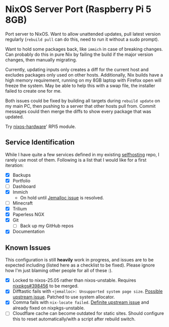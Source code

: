 # NixOS Server Port (Raspberry Pi 5 8GB)

Port server to NixOS. Want to allow unattended updates, pull latest version
regularly (`rebuild pull` can do this, need to run it without a sudo prompt).

Want to hold some packages back, like `immich` in case of breaking changes. Can
probably do this in pure Nix by failing the build if the major version changes,
then manually migrating.

Currently, updating inputs only creates a diff for the current host and excludes
packages only used on other hosts. Additionally, Nix builds have a high memory
requirement, running on my 8GB laptop with Firefox open will freeze the system.
May be able to help this with a swap file, the installer failed to create one
for me.

Both issues could be fixed by building all targets during `rebuild update` on my
main PC, then pushing to a server that other hosts pull from. Commit messages
could then merge the diffs to show every package that was updated.

Try [nixos-hardware](https://github.com/NixOS/nixos-hardware)' RPI5 module.

## Service Identification

While I have quite a few services defined in my existing
[selfhosting](https://github.com/kieranknowles1/selfhosting) repo, I rarely use
most of them. Following is a list that I would like for a first iteration:

- [x] Backups
- [x] Portfolio
- [ ] Dashboard
- [x] Immich
  - On hold until
    [Jemalloc issue](https://github.com/nvmd/nixos-raspberrypi/issues/64) is
    resolved.
- [ ] Minecraft
- [x] Trilium
- [x] Paperless NGX
- [x] Git
  - [ ] Back up my GitHub repos
- [x] Documentation

## Known Issues

This configuration is still **heavily** work in progress, and issues are to be
expected including (listed here as a checklist to be fixed). Please ignore how
I'm just blaming other people for all of these :).

- [x] Locked to nixos-25.05 rather than nixos-unstable. Requires
      [nixpkgs#398456](https://github.com/NixOS/nixpkgs/pull/398456) to be
      merged.
- [x] Difftastic fails with `<jemalloc>: Unsupported system page size`.
      [Possible upstream issue](https://github.com/nvmd/nixos-raspberrypi/issues/64).
      Patched to use system allocator.
- [x] Comma fails with `nix-locate failed`.
      [Definite upstream issue](https://github.com/nix-community/comma/pull/103)
      and already fixed on nixpkgs-unstable.
- [ ] Cloudflare cache can become outdated for static sites. Should configure
      this to reset automatically/with a script after rebuild switch.
